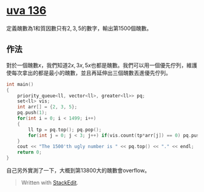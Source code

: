 # [uva 136](https://uva.onlinejudge.org/index.php?option=onlinejudge&page=show_problem&problem=72)
定義醜數為$1$和質因數只有$2, 3, 5$的數字，輸出第1500個醜數。
## 作法
對於一個醜數$x$，我們知道$2x, 3x, 5x$也都是醜數。我們可以用一個優先佇列，維護使每次拿出的都是最小的醜數，並且再延伸出三個醜數丟進優先佇列。
```c++
int main()
{
    priority_queue<ll, vector<ll>, greater<ll>> pq;
    set<ll> vis;
    int arr[] = {2, 3, 5};
    pq.push(1);
    for(int i = 0; i < 1499; i++)
    {
        ll tp = pq.top(); pq.pop();
        for(int j = 0; j < 3; j++) if(vis.count(tp*arr[j]) == 0) pq.push(tp*arr[j]), vis.insert(tp*arr[j]);
    }
    cout << "The 1500'th ugly number is " << pq.top() << "." << endl;
    return 0;
}
```
自己另外實測了一下，大概到第13800大的醜數會overflow。


> Written with [StackEdit](https://stackedit.io/).
